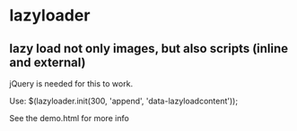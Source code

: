 lazyloader
==========

## lazy load not only images, but also scripts (inline and external)

jQuery is needed for this to work.

Use: $(lazyloader.init(300, 'append', 'data-lazyloadcontent'));

See the demo.html for more info
